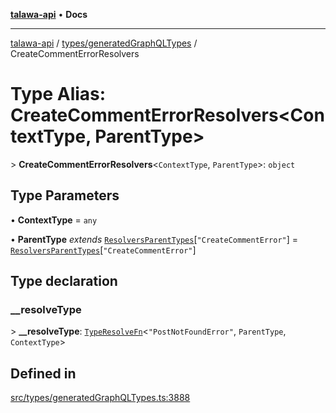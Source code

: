 [**talawa-api**](../../../README.md) • **Docs**

***

[talawa-api](../../../modules.md) / [types/generatedGraphQLTypes](../README.md) / CreateCommentErrorResolvers

# Type Alias: CreateCommentErrorResolvers\<ContextType, ParentType\>

\> **CreateCommentErrorResolvers**\<`ContextType`, `ParentType`\>: `object`

## Type Parameters

• **ContextType** = `any`

• **ParentType** *extends* [`ResolversParentTypes`](ResolversParentTypes.md)\[`"CreateCommentError"`\] = [`ResolversParentTypes`](ResolversParentTypes.md)\[`"CreateCommentError"`\]

## Type declaration

### \_\_resolveType

\> **\_\_resolveType**: [`TypeResolveFn`](TypeResolveFn.md)\<`"PostNotFoundError"`, `ParentType`, `ContextType`\>

## Defined in

[src/types/generatedGraphQLTypes.ts:3888](https://github.com/PalisadoesFoundation/talawa-api/blob/1f38da5423898626c6ebfa24896a9c3d008195c6/src/types/generatedGraphQLTypes.ts#L3888)

